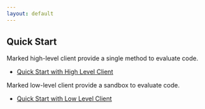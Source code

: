 ```yaml
---
layout: default
---
```


## Quick Start

Marked high-level client provide a single method to evaluate code.

- [Quick Start with High Level Client](./high-level-client)

Marked low-level client provide a sandbox to evaluate code.

- [Quick Start with Low Level Client](./low-level-client)
